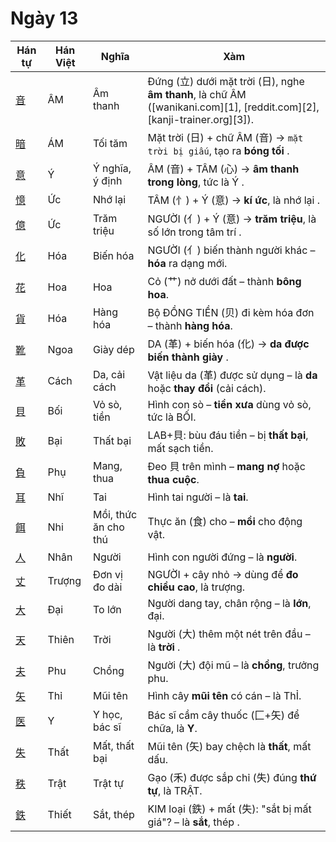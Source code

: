 <link href="styles.css" rel="stylesheet">

# Ngày 13

| Hán tự | Hán Việt | Nghĩa | Xàm |
| -------------------------------- | ------ | -------------- | ------------------------------------------------------------------------------- |
| [<span class="stroke-order">音</span>](https://mazii.net/vi-VN/search/kanji/javi/音) | ÂM | Âm thanh | Đứng (立) dưới mặt trời (日), nghe **âm thanh**, là chữ ÂM ([wanikani.com][1], [reddit.com][2], [kanji-trainer.org][3]). |
| [<span class="stroke-order">暗</span>](https://mazii.net/vi-VN/search/kanji/javi/暗) | ÁM | Tối tăm | Mặt trời (日) + chữ ÂM (音) → `mặt trời bị giấu`, tạo ra **bóng tối** . |
| [<span class="stroke-order">意</span>](https://mazii.net/vi-VN/search/kanji/javi/意) | Ý | Ý nghĩa, ý định | ÂM (音) + TÂM (心) → **âm thanh trong lòng**, tức là Ý . |
| [<span class="stroke-order">憶</span>](https://mazii.net/vi-VN/search/kanji/javi/憶) | Ức | Nhớ lại | TÂM (忄) + Ý (意) → **kí ức**, là nhớ lại . |
| [<span class="stroke-order">億</span>](https://mazii.net/vi-VN/search/kanji/javi/億) | Ức | Trăm triệu | NGƯỜI (亻) + Ý (意) → **trăm triệu**, là số lớn trong tâm trí . |
| [<span class="stroke-order">化</span>](https://mazii.net/vi-VN/search/kanji/javi/化) | Hóa | Biến hóa | NGƯỜI (亻) biến thành người khác – **hóa** ra dạng mới. |
| [<span class="stroke-order">花</span>](https://mazii.net/vi-VN/search/kanji/javi/花) | Hoa | Hoa | Cỏ (艹) nở dưới đất – thành **bông hoa**. |
| [<span class="stroke-order">貨</span>](https://mazii.net/vi-VN/search/kanji/javi/貨) | Hóa | Hàng hóa | Bộ ĐỒNG TIỀN (贝) đi kèm hóa đơn – thành **hàng hóa**. |
| [<span class="stroke-order">靴</span>](https://mazii.net/vi-VN/search/kanji/javi/靴) | Ngoa | Giày dép | DA (革) + biến hóa (化) → **da được biến thành giày** . |
| [<span class="stroke-order">革</span>](https://mazii.net/vi-VN/search/kanji/javi/革) | Cách | Da, cải cách | Vật liệu da (革) được sử dụng – là **da** hoặc **thay đổi** (cải cách). |
| [<span class="stroke-order">貝</span>](https://mazii.net/vi-VN/search/kanji/javi/貝) | Bối | Vỏ sò, tiền | Hình con sò – **tiền xưa** dùng vỏ sò, tức là BỐI. |
| [<span class="stroke-order">敗</span>](https://mazii.net/vi-VN/search/kanji/javi/敗) | Bại | Thất bại | LAB+貝: bùu đáu tiền – bị **thất bại**, mất sạch tiền. |
| [<span class="stroke-order">負</span>](https://mazii.net/vi-VN/search/kanji/javi/負) | Phụ | Mang, thua | Đeo 貝 trên mình – **mang nợ** hoặc **thua cuộc**. |
| [<span class="stroke-order">耳</span>](https://mazii.net/vi-VN/search/kanji/javi/耳) | Nhĩ | Tai | Hình tai người – là **tai**. |
| [<span class="stroke-order">餌</span>](https://mazii.net/vi-VN/search/kanji/javi/餌) | Nhi | Mồi, thức ăn cho thú | Thực ăn (食) cho – **mồi** cho động vật. |
| [<span class="stroke-order">人</span>](https://mazii.net/vi-VN/search/kanji/javi/人) | Nhân | Người | Hình con người đứng – là **người**. |
| [<span class="stroke-order">丈</span>](https://mazii.net/vi-VN/search/kanji/javi/丈) | Trượng | Đơn vị đo dài | NGƯỜI + cây nhỏ → dùng để **đo chiều cao**, là trượng. |
| [<span class="stroke-order">大</span>](https://mazii.net/vi-VN/search/kanji/javi/大) | Đại | To lớn | Người dang tay, chân rộng – là **lớn**, đại. |
| [<span class="stroke-order">天</span>](https://mazii.net/vi-VN/search/kanji/javi/天) | Thiên | Trời | Người (大) thêm một nét trên đầu – là **trời** . |
| [<span class="stroke-order">夫</span>](https://mazii.net/vi-VN/search/kanji/javi/夫) | Phu | Chồng | Người (大) đội mũ – là **chồng**, trưởng phu. |
| [<span class="stroke-order">矢</span>](https://mazii.net/vi-VN/search/kanji/javi/矢) | Thỉ | Mũi tên | Hình cây **mũi tên** có cán – là ThỈ. |
| [<span class="stroke-order">医</span>](https://mazii.net/vi-VN/search/kanji/javi/医) | Y | Y học, bác sĩ | Bác sĩ cầm cây thuốc (匚+矢) để chữa, là **Y**. |
| [<span class="stroke-order">失</span>](https://mazii.net/vi-VN/search/kanji/javi/失) | Thất | Mất, thất bại | Mũi tên (矢) bay chệch là **thất**, mất dấu. |
| [<span class="stroke-order">秩</span>](https://mazii.net/vi-VN/search/kanji/javi/秩) | Trật | Trật tự | Gạo (禾) được sắp chỉ (失) đúng **thứ tự**, là TRẬT. |
| [<span class="stroke-order">鉄</span>](https://mazii.net/vi-VN/search/kanji/javi/鉄) | Thiết | Sắt, thép | KIM loại (鉄) + mất (失): "sắt bị mất giá"? – là **sắt**, thép . |

